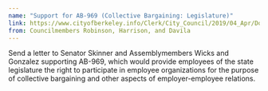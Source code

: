 ```yaml
---
name: "Support for AB-969 (Collective Bargaining: Legislature)"
link: https://www.cityofberkeley.info/Clerk/City_Council/2019/04_Apr/Documents/2019-04-02_Item_10_Support_for_AB-969.aspx
from: Councilmembers Robinson, Harrison, and Davila 
---
```


Send a letter to Senator Skinner and Assemblymembers Wicks and Gonzalez supporting AB-969, which would provide employees of the state legislature the right to participate in employee organizations for the purpose of collective bargaining and other aspects of employer-employee relations.